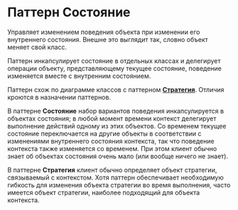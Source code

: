 # Паттерн Состояние

Управляет изменением поведения объекта при изменении его внутреннего состояния. Внешне это выглядит так, словно объект меняет свой класс.

Паттерн инкапсулирует состояние в отдельных классах и делегирует операции объекту, представляющему текущее состояние, 
поведение изменяется вместе с внутренним состоянием.

Паттерн схож по диаграмме классов с паттерном [**Стратегия**](../strategy/Readme.md).
Отличия кроются в назначении паттернов.

В паттерне **Состояние** набор вариантов поведения инкапсулируется в объектах состояния; в любой момент времени контекст
делегирует выполнение действий одному из этих объектов. Со временем текущее состояние переключается на другие объекты в 
соответствии с изменениями внутреннего состояния контекста, так что поведение контекста также изменяется со временем. 
При этом клиент обычно знает об объектах состояния очень мало (или вообще ничего не знает).

В паттерне **Стратегия** клиент обычно определяет объект стратегии, связываемый с контекстом. Хотя паттерн обеспечивает
необходимую гибкость для изменения объекта стратегии во время выполнения, часто имеется объект стратегии, наиболее
подходящий для объекта контекста.